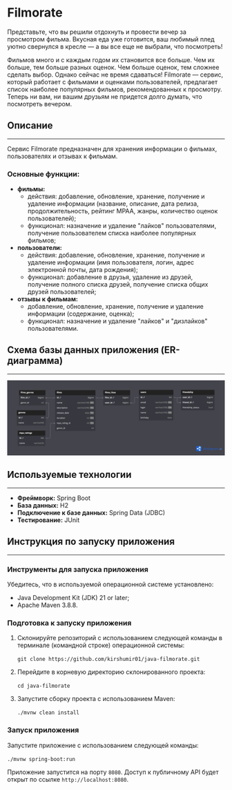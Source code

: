 # Filmorate

Представьте, что вы решили отдохнуть и провести вечер за просмотром фильма. Вкусная еда уже готовится, ваш любимый плед уютно свернулся в кресле — а вы все еще не выбрали, что посмотреть!

Фильмов много и с каждым годом их становится все больше. Чем их больше, тем больше разных оценок. Чем больше оценок, тем сложнее сделать выбор. Однако сейчас не время сдаваться! Filmorate — сервис, который работает с фильмами и оценками пользователей, предлагает список наиболее популярных фильмов, рекомендованных к просмотру. Теперь ни вам, ни вашим друзьям не придется долго думать, что посмотреть вечером.

## Описание
___
Сервис Filmorate предназначен для хранения информации о фильмах, пользователях и отзывах к фильмам.
<br>

### Основные функции:
- **фильмы:** 
  - действия: добавление, обновление, хранение, получение и удаление информации (название, описание, дата релиза, продолжительность, рейтинг MPAA, жанры,  количество оценок пользователей);
  - функционал: назначение и удаление "лайков" пользователями, получение пользователем списка наиболее популярных фильмов;
- **пользователи:**
  - действия: добавление, обновление, хранение, получение и удаление информации (имя пользователя, логин, адрес электронной почты, дата рождения);
  - функционал: добавление в друзья, удаление из друзей, получение полного списка друзей, получение списка общих друзей пользователей;
- **отзывы к фильмам:**
  - добавление, обновление, хранение, получение и удаление информации (содержание, оценка);
  - функционал: назначение и удаление "лайков" и "дизлайков" пользователями.

## Схема базы данных приложения (ER-диаграмма)

---
![ER-diagram](https://github.com/kirshumir01/java-filmorate/blob/add-database/java-filmorate-diagram.png?raw=true)

## Используемые технологии

---
- **Фреймворк:** Spring Boot
- **База данных:** H2
- **Подключение к базе данных:** Spring Data (JDBC)
- **Тестирование:** JUnit

## Инструкция по запуску приложения

---

### Инструменты для запуска приложения

Убедитесь, что в используемой операционной системе установлено:
- Java Development Kit (JDK) 21 or later;
- Apache Maven 3.8.8.

### Подготовка к запуску приложения

1. Склонируйте репозиторий с использованием следующей команды в терминале (командной строке) операционной системы:

   `git clone https://github.com/kirshumir01/java-filmorate.git`

2. Перейдите в корневую директорию склонированного проекта:

   `cd java-filmorate`

3. Запустите сборку проекта с использованием Maven:

   `./mvnw clean install`

### Запуск приложения

Запустите приложение с использованием следующей команды:

`./mvnw spring-boot:run`

Приложение запустится на порту `8080`. Доступ к публичному API будет открыт по ссылке `http://localhost:8080`.
